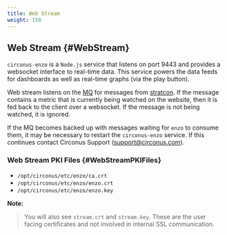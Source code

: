 ```yaml
---
title: Web Stream
weight: 150
---
```


## Web Stream {#WebStream}
`circonus-enzo` is a `Node.js` service that listens on port 9443 and provides a websocket interface to real-time data.  This service powers the data feeds for dashboards as well as real-time graphs (via the play button).

Web stream listens on the [MQ](/Roles/mq.md) for messages from [stratcon](/Roles/stratcon.md). If the message contains a metric that is currently being watched on the website, then it is fed back to the client over a websocket.  If the message is not being watched, it is ignored.

If the MQ becomes backed up with messages waiting for `enzo` to consume them, it may be necessary to restart the `circonus-enzo` service. If this continues contact Circonus Support (support@circonus.com).


### Web Stream PKI Files {#WebStreamPKIFiles}
 * `/opt/circonus/etc/enzo/ca.crt`
 * `/opt/circonus/etc/enzo/enzo.crt`
 * `/opt/circonus/etc/enzo/enzo.key`

**Note:**
>You will also see `stream.crt` and `stream.key`. These are the user facing certificates and not involved in internal SSL communication.
